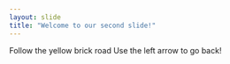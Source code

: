 ```yaml
---
layout: slide
title: "Welcome to our second slide!"
---
```

Follow the yellow brick road
Use the left arrow to go back!
